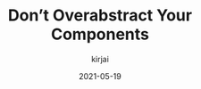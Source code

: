 ---
author: kirjai
date: 2021-05-19
layout: post.njk
tags:
  - html
  - javascript
  - components
target_url: https://kirjai.com/component-abstraction/
title: Don’t Overabstract Your Components
---